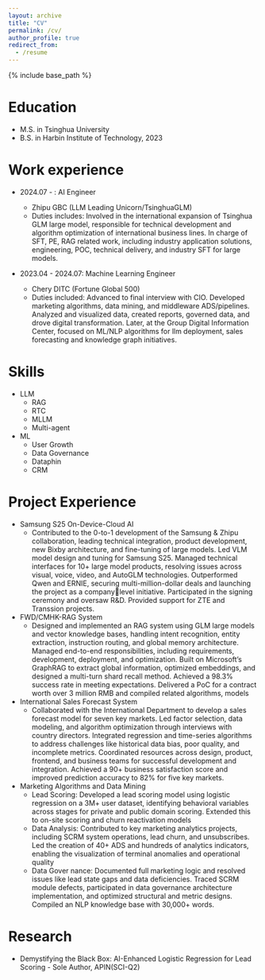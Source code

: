 ```yaml
---
layout: archive
title: "CV"
permalink: /cv/
author_profile: true
redirect_from:
  - /resume
---
```


{% include base_path %}

Education
======
* M.S. in Tsinghua University
* B.S. in Harbin Institute of Technology, 2023

Work experience
======
* 2024.07 - : AI Engineer
  * Zhipu GBC (LLM Leading Unicorn/TsinghuaGLM)
  * Duties includes: Involved in the international expansion of Tsinghua GLM large model, responsible for technical development and algorithm optimization of international business lines. In charge of SFT, PE, RAG related work, including industry application solutions, engineering, POC, technical delivery, and industry SFT for large models.

* 2023.04 - 2024.07: Machine Learning Engineer
  * Chery DITC (Fortune Global 500)
  * Duties included: Advanced to final interview with CIO. Developed marketing algorithms, data mining, and middleware ADS/pipelines. Analyzed and visualized data, created reports, governed data, and drove digital transformation. Later, at the Group Digital Information Center, focused on ML/NLP algorithms for llm deployment, sales forecasting and knowledge graph initiatives.
  
Skills
======
* LLM
  * RAG
  * RTC
  * MLLM
  * Multi-agent
* ML
  * User Growth
  * Data Governance
  * Dataphin
  * CRM
  
Project Experience
======
* Samsung S25 On-Device-Cloud AI
  * Contributed to the 0-to-1 development of the Samsung & Zhipu collaboration, leading technical integration, product development, new Bixby architecture, and fine-tuning of large models. Led VLM model design and tuning for Samsung S25. Managed technical interfaces for 10+ large model products, resolving issues across visual, voice, video, and AutoGLM technologies. Outperformed Qwen and ERNIE, securing multi-million-dollar deals and launching the project as a companylevel initiative. Participated in the signing ceremony and oversaw R&D. Provided support for ZTE and Transsion projects.
* FWD/CMHK-RAG System
  * Designed and implemented an RAG system using GLM large models and vector knowledge bases, handling intent
recognition, entity extraction, instruction routing, and global memory architecture. Managed end-to-end responsibilities, including requirements, development, deployment, and optimization. Built on Microsoft’s GraphRAG to extract global information, optimized embeddings, and designed a multi-turn shard recall method. Achieved a 98.3% success rate in meeting expectations. Delivered a PoC for a contract worth over 3 million RMB and compiled related algorithms, models
* International Sales Forecast System
  * Collaborated with the International Department to develop a sales forecast model for seven key markets. Led factor selection, data modeling, and algorithm optimization through interviews with country directors. Integrated regression and time-series algorithms to address challenges like historical data bias, poor quality, and incomplete metrics. Coordinated resources across design, product, frontend, and business teams for successful development and integration. Achieved a 90+ business satisfaction score and improved prediction accuracy to 82% for five key markets.
* Marketing Algorithms and Data Mining
  * Lead Scoring: Developed a lead scoring model using logistic regression on a 3M+ user dataset, identifying behavioral variables across stages for private and public domain scoring. Extended this to on-site scoring and churn reactivation models
  * Data Analysis: Contributed to key marketing analytics projects, including SCRM system operations, lead churn, and unsubscribes. Led the creation of 40+ ADS and hundreds of analytics indicators, enabling the visualization of terminal anomalies and operational quality
  * Data Gover nance: Documented full marketing logic and resolved issues like lead state gaps and data deficiencies. Traced SCRM module defects, participated in data governance architecture implementation, and optimized structural and metric designs. Compiled an NLP knowledge base with 30,000+ words.

Research
======
* Demystifying the Black Box: AI-Enhanced Logistic Regression for Lead Scoring - Sole Author, APIN(SCI-Q2)
